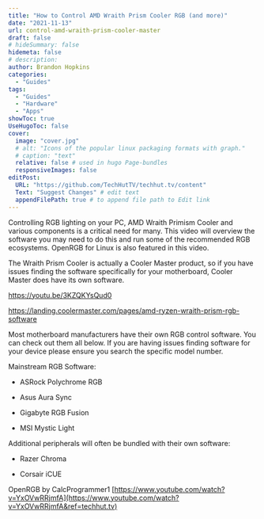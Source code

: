 ```yaml
---
title: "How to Control AMD Wraith Prism Cooler RGB (and more)"
date: "2021-11-13"
url: control-amd-wraith-prism-cooler-master
draft: false
# hideSummary: false
hidemeta: false
# description:
author: Brandon Hopkins
categories:
  - "Guides"
tags:
  - "Guides"
  - "Hardware"
  - "Apps"
showToc: true
UseHugoToc: false
cover:
  image: "cover.jpg"
  # alt: "Icons of the popular linux packaging formats with graph."
  # caption: "text"
  relative: false # used in hugo Page-bundles
  responsiveImages: false
editPost:
  URL: "https://github.com/TechHutTV/techhut.tv/content"
  Text: "Suggest Changes" # edit text
  appendFilePath: true # to append file path to Edit link
---
```


Controlling RGB lighting on your PC, AMD Wraith Primism Cooler and various components is a critical need for many. This video will overview the software you may need to do this and run some of the recommended RGB ecosystems. OpenRGB for Linux is also featured in this video.

The Wraith Prism Cooler is actually a Cooler Master product, so if you have issues finding the software specifically for your motherboard, Cooler Master does have its own software.

https://youtu.be/3KZQKYsQud0

https://landing.coolermaster.com/pages/amd-ryzen-wraith-prism-rgb-software

Most motherboard manufacturers have their own RGB control software. You can check out them all below. If you are having issues finding software for your device please ensure you search the specific model number.

Mainstream RGB Software:

- ASRock Polychrome RGB

- Asus Aura Sync

- Gigabyte RGB Fusion

- MSI Mystic Light

Additional peripherals will often be bundled with their own software:

- Razer Chroma

- Corsair iCUE

OpenRGB by CalcProgrammer1 [https://www.youtube.com/watch?v=YxOVwRRjmfA](https://www.youtube.com/watch?v=YxOVwRRjmfA&ref=techhut.tv)
